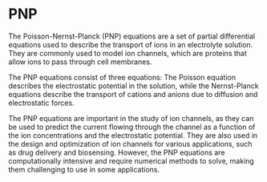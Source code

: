 # PNP
The Poisson-Nernst-Planck (PNP) equations are a set of partial differential equations used to describe the transport of ions in an electrolyte solution. They are commonly used to model ion channels, which are proteins that allow ions to pass through cell membranes. 

The PNP equations consist of three equations: The Poisson equation describes the electrostatic potential in the solution, while the Nernst-Planck equations describe the transport of cations and anions due to diffusion and electrostatic forces. 

The PNP equations are important in the study of ion channels, as they can be used to predict the current flowing through the channel as a function of the ion concentrations and the electrostatic potential. They are also used in the design and optimization of ion channels for various applications, such as drug delivery and biosensing. However, the PNP equations are computationally intensive and require numerical methods to solve, making them challenging to use in some applications.
